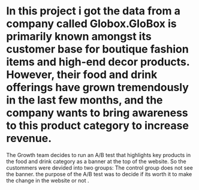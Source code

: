 # In this project i got the data from a company called Globox.GloBox is primarily known amongst its customer base for boutique fashion items and high-end decor products. However, their food and drink offerings have grown tremendously in the last few months, and the company wants to bring awareness to this product category to increase revenue.
The Growth team decides to run an A/B test that highlights key products in the food and drink category as a banner at the top of the website. So the custommers were devided into two groups: The control group does not see the banner.
the purpose of the A/B test was to decide if its worth it to make the change in the website or not .
